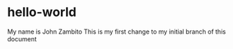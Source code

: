 # hello-world
My name is John Zambito
This is my first change to my initial branch of this document
